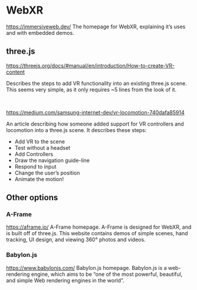 # WebXR
https://immersiveweb.dev/
The homepage for WebXR, explaining it’s uses and with embedded demos. 

## three.js
https://threejs.org/docs/#manual/en/introduction/How-to-create-VR-content

Describes the steps to add VR functionality into an existing three.js scene. This seems very simple, as it only requires ~5 lines from the look of it. 

<br>

https://medium.com/samsung-internet-dev/vr-locomotion-740dafa85914

An article describing how someone added support for VR controllers and locomotion into a three.js scene. It describes these steps:
-   Add VR to the scene
-   Test without a headset
-   Add Controllers
-   Draw the navigation guide-line
-   Respond to input
-   Change the user’s position
-   Animate the motion!

## Other options
### A-Frame
https://aframe.io/
A-Frame homepage. A-Frame is designed for WebXR, and is built off of three.js. This website contains demos of simple scenes, hand tracking, UI design, and viewing 360° photos and videos.

### Babylon.js
https://www.babylonjs.com/
Babylon.js homepage. Babylon.js is a web-rendering engine, which aims to be “one of the most powerful, beautiful, and simple Web rendering engines in the world”. 
